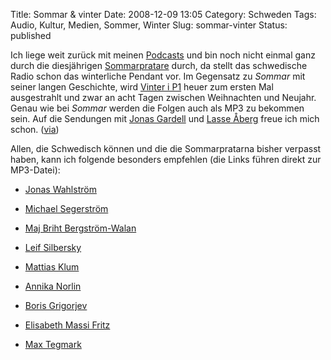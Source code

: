 Title: Sommar & vinter
Date: 2008-12-09 13:05
Category: Schweden
Tags: Audio, Kultur, Medien, Sommer, Winter
Slug: sommar-vinter
Status: published

Ich liege weit zurück mit meinen
[Podcasts](http://de.wikipedia.org/wiki/Podcast) und bin noch nicht
einmal ganz durch die diesjährigen
[Sommarpratare](http://www.fiket.de/2008/06/23/wort-der-woche-sommarpratarna/)
durch, da stellt das schwedische Radio schon das winterliche Pendant
vor. Im Gegensatz zu *Sommar* mit seiner langen Geschichte, wird [Vinter
i P1](http://www.sr.se/sida/default.aspx?ProgramId=3300) heuer zum
ersten Mal ausgestrahlt und zwar an acht Tagen zwischen Weihnachten und
Neujahr. Genau wie bei *Sommar* werden die Folgen auch als MP3 zu
bekommen sein. Auf die Sendungen mit [Jonas
Gardell](http://de.wikipedia.org/wiki/Jonas_Gardell) und [Lasse
Åberg](http://de.wikipedia.org/wiki/Lasse_Åberg) freue ich mich schon.
([via](http://tilmann.fargonauten.de/serendipity/index.php?/archives/277-Vinter-i-P1.html))

Allen, die Schwedisch können und die die Sommarpratarna bisher verpasst
haben, kann ich folgende besonders empfehlen (die Links führen direkt
zur MP3-Datei):

-   [Jonas
    Wahlström](http://www.sr.se/laddahem/podradio/SR_sommar_i_p1_080705040049.mp3)
-   [Michael
    Segerström](http://www.sr.se/laddahem/podradio/SR_sommar_i_p1_080709030056.mp3)
-   [Maj Briht
    Bergström-Walan](http://www.sr.se/laddahem/podradio/SR_sommar_i_p1_080626030049.mp3)
-   [Leif
    Silbersky](http://www.sr.se/laddahem/podradio/SR_sommar_i_p1_080711030019.mp3)
-   [Mattias
    Klum](http://www.sr.se/laddahem/podradio/SR_sommar_i_p1_080717045826.mp3)
-   [Annika
    Norlin](http://www.sr.se/laddahem/podradio/SR_sommar_i_p1_080801030047.mp3)
-   [Boris
    Grigorjev](http://www.sr.se/laddahem/podradio/SR_sommar_i_p1_080808030057.mp3)
-   [Elisabeth Massi
    Fritz](http://www.sr.se/laddahem/podradio/SR_sommar_i_p1_080630030012.mp3)

-   [Max
    Tegmark](http://www.sr.se/laddahem/podradio/SR_sommar_i_p1_080623030033.mp3)

